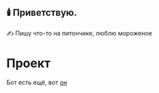 ## 🕯️ Приветствую.

✍️ Пишу что-то на питончике, люблю мороженое

# Проект
  Бот есть ещё, вот [он](https://discord.com/api/oauth2/authorize?client_id=828934385112711188&permissions=8&scope=bot%20applications.commands)
